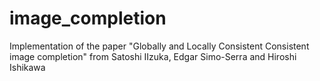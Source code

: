 # image_completion
Implementation of the paper "Globally and Locally Consistent Consistent image completion" from Satoshi IIzuka, Edgar Simo-Serra and Hiroshi Ishikawa
